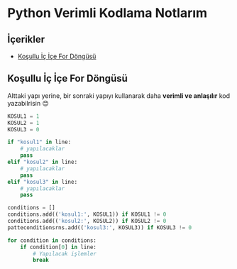 # Python Verimli Kodlama Notlarım <!-- omit in toc -->

## İçerikler <!-- omit in toc -->

- [Koşullu İç İçe For Döngüsü](#ko%C5%9Fullu-i%CC%87%C3%A7-i%CC%87%C3%A7e-for-d%C3%B6ng%C3%BCs%C3%BC)

## Koşullu İç İçe For Döngüsü

Alttaki yapı yerine, bir sonraki yapıyı kullanarak daha **verimli ve anlaşılır** kod yazabilrisin 😊

```py
KOSUL1 = 1
KOSUL2 = 1
KOSUL3 = 0

if "kosul1" in line:
    # yapılacaklar
    pass
elif "kosul2" in line:
    # yapılacaklar
    pass
elif "kosul3" in line:
    # yapılacaklar
    pass

```

```py
conditions = []
conditions.add(('kosul1:', KOSUL1)) if KOSUL1 != 0
conditions.add(('kosul2:', KOSUL2)) if KOSUL2 != 0
patteconditionsrns.add(('kosul3:', KOSUL3)) if KOSUL3 != 0

for condition in conditions:
    if condition[0] in line:
        # Yapılacak işlemler
        break
```
